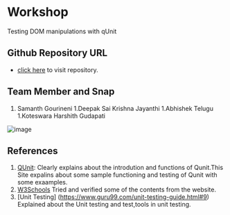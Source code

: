 # Workshop

Testing DOM manipulations with qUnit

## Github Repository URL
- [click here](https://github.com/Samanthgourineni/Workshop ) to visit repository.

## Team Member and Snap
1. Samanth Gourineni
1.Deepak Sai Krishna Jayanthi
1.Abhishek Telugu
1.Koteswara Harshith Gudapati

![image](https://github.com/Samanthgourineni/Workshop/blob/master/Team_Members.PNG)

## References

1. [QUnit](https://qunitjs.com/): Clearly explains about the introdution and functions of Qunit.This Site expalins about some sample functioning and testing of Qunit with some exaamples.  
1.	[W3Schools](https://www.w3schools.com) Tried and verified some of the contents from the website.
1.	[Unit Testing] (https://www.guru99.com/unit-testing-guide.html#9) Explained about the Unit testing and test,tools in unit testing.


